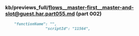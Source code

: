 ### kb/previews_full/flows__master-first__master-and-slot@guest.har.part055.md (part 002)

```md
    "functionName": "",
                  "scriptId": "11564",
      
```

```
